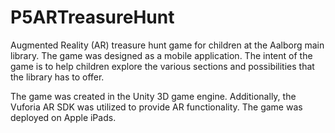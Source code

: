 # P5ARTreasureHunt

Augmented Reality (AR) treasure hunt game for children at the Aalborg main library. The game was designed as a mobile application. The intent of the game is to help children explore the various sections and possibilities that the library has to offer.

The game was created in the Unity 3D game engine. Additionally, the Vuforia AR SDK was utilized to provide AR functionality.
The game was deployed on Apple iPads.
